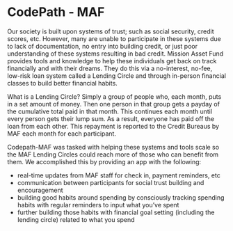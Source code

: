 CodePath - MAF
===============

Our society is built upon systems of trust; such as social security, credit scores, etc. However, many are unable to participate in these systems due to lack of documentation, no entry into building credit, or just poor understanding of these systems resulting in bad credit. Mission Asset Fund provides tools and knowledge to help these individuals get back on track financially and with their dreams. They do this via a no-interest, no-fee, low-risk loan system called a Lending Circle and through in-person financial classes to build better financial habits.

What is a Lending Circle? Simply a group of people who, each month, puts in a set amount of money. Then one person in that group gets a payday of the cumulative total paid in that month. This continues each month until every person gets their lump sum. As a result, everyone has paid off the loan from each other. This repayment is reported to the Credit Bureaus by MAF each month for each participant.

Codepath-MAF was tasked with helping these systems and tools scale so the MAF Lending Circles could reach more of those who can benefit from them. We accomplished this by providing an app with the following:
	
- real-time updates from MAF staff for check in, payment reminders, etc
- communication between participants for social trust building and encouragement
- building good habits around spending by consciously tracking spending habits with regular reminders to input what you’ve spent
- further building those habits with financial goal setting (including the lending circle) related to what you spend